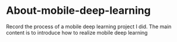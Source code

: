 # About-mobile-deep-learning
Record the process of a mobile deep learning project I did. The main content is to introduce how to realize mobile deep learning
